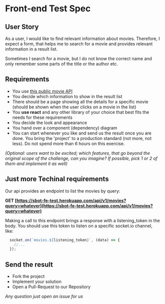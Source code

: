 # Front-end Test Spec
## User Story
As a user, I would like to find relevant information about movies. Therefore, I expect a form, that helps me to search for a movie and provides relevant information in a result list.

Sometimes I search for a movie, but I do not know the correct name and only remember some parts of the title or the author etc.

## Requirements

* You use [this public movie API](https://sbot-fe-test.herokuapp.com/)
* You decide which information to show in the result list
* There should be a page showing all the details for a specific movie (should be shown when the user clicks on a movie in the list)
* You __use react__ and any other library of your choice that best fits the needs for these requirements
* You decide the look and appearance
* You hand over a component (dependency) diagram
* You can start whenever you like and send us the result once you are done. You bring the 'project' to a production standard (not more, not less). Do not spend more than 6 hours on this exercise.

_(Optional: users want to be excited; which features, that go beyond the original scope of the challenge, can you imagine? If possible, pick 1 or 2 of them and implement it as well)_

## Just more Techinal requirements
Our api provides an endpoint to list the movies by query:

__GET [https://sbot-fe-test.herokuapp.com/api/v1/movies?query=whatever](https://sbot-fe-test.herokuapp.com/api/v1/movies?query=whatever)__

Making a call to this endpoint brings a response with a listening_token in the body. You should use this token to listen on a specific socket.io channel, like:
```javascript
  socket.on(`movies.${listening_token}`, (data) => {
    //...
  });
```
## Send the result

* Fork the project
* Implement your solution
* Open a Pull-Request to our Repository

_Any question just open an issue for us_